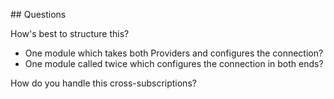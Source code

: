 ## Questions

How's best to structure this?

- One module which takes both Providers and configures the connection?
- One module called twice which configures the connection in both ends?

How do you handle this cross-subscriptions?
